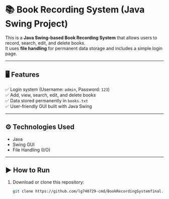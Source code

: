 # 📚 Book Recording System (Java Swing Project)

This is a **Java Swing-based Book Recording System** that allows users to record, search, edit, and delete books.  
It uses **file handling** for permanent data storage and includes a simple login page.

---

## 🖥️ Features
✅ Login system (Username: `admin`, Password: `123`)  
✅ Add, view, search, edit, and delete books  
✅ Data stored permanently in `books.txt`  
✅ User-friendly GUI built with Java Swing  

---

## ⚙️ Technologies Used
- Java  
- Swing GUI  
- File Handling (I/O)

---

## ▶️ How to Run
1. Download or clone this repository:
   ```bash
   git clone https://github.com/lg740729-cmd/BookRecordingSystemfinal.git
